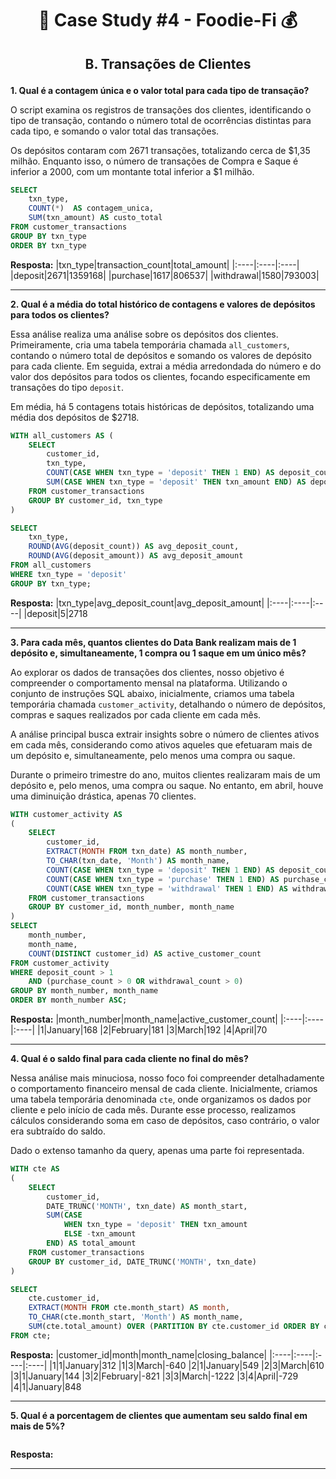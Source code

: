 # <p align="center" style="margin-top: 0px;"> 🏦 Case Study #4 - Foodie-Fi 💰
## <p align="center"> B. Transações de Clientes

**1. Qual é a contagem única e o valor total para cada tipo de transação?**

O script examina os registros de transações dos clientes, identificando o tipo de transação, contando o número total de ocorrências distintas para cada tipo, e somando o valor total das transações. 

Os depósitos contaram com 2671 transações, totalizando cerca de $1,35 milhão. Enquanto isso, o número de transações de Compra e Saque é inferior a 2000, com um montante total inferior a $1 milhão.

```sql
SELECT
	txn_type,
	COUNT(*)  AS contagem_unica,
	SUM(txn_amount) AS custo_total
FROM customer_transactions
GROUP BY txn_type
ORDER BY txn_type
```

**Resposta:**
|txn_type|transaction_count|total_amount|
|:----|:----|:----|
|deposit|2671|1359168|
|purchase|1617|806537|
|withdrawal|1580|793003|

***

**2. Qual é a média do total histórico de contagens e valores de depósitos para todos os clientes?**

Essa análise realiza uma análise sobre os depósitos dos clientes. Primeiramente, cria uma tabela temporária chamada `all_customers`, contando o número total de depósitos e somando os valores de depósito para cada cliente. Em seguida, extrai a média arredondada do número e do valor dos depósitos para todos os clientes, focando especificamente em transações do tipo `deposit`.

Em média, há 5 contagens totais históricas de depósitos, totalizando uma média dos depósitos de $2718.

```sql
WITH all_customers AS (
    SELECT 
        customer_id,
        txn_type,
        COUNT(CASE WHEN txn_type = 'deposit' THEN 1 END) AS deposit_count,
        SUM(CASE WHEN txn_type = 'deposit' THEN txn_amount END) AS deposit_amount
    FROM customer_transactions
    GROUP BY customer_id, txn_type
)

SELECT 
    txn_type,
    ROUND(AVG(deposit_count)) AS avg_deposit_count,
    ROUND(AVG(deposit_amount)) AS avg_deposit_amount
FROM all_customers
WHERE txn_type = 'deposit'
GROUP BY txn_type;
```
**Resposta:**
|txn_type|avg_deposit_count|avg_deposit_amount|
|:----|:----|:----|
|deposit|5|2718

***

**3. Para cada mês, quantos clientes do Data Bank realizam mais de 1 depósito e, simultaneamente, 1 compra ou 1 saque em um único mês?**

Ao explorar os dados de transações dos clientes, nosso objetivo é compreender o comportamento mensal na plataforma. Utilizando o conjunto de instruções SQL abaixo, inicialmente, criamos uma tabela temporária chamada `customer_activity`, detalhando o número de depósitos, compras e saques realizados por cada cliente em cada mês.

A análise principal busca extrair insights sobre o número de clientes ativos em cada mês, considerando como ativos aqueles que efetuaram mais de um depósito e, simultaneamente, pelo menos uma compra ou saque.

Durante o primeiro trimestre do ano, muitos clientes realizaram mais de um depósito e, pelo menos, uma compra ou saque. No entanto, em abril, houve uma diminuição drástica, apenas 70 clientes.

```sql
WITH customer_activity AS
(
    SELECT 
        customer_id,
        EXTRACT(MONTH FROM txn_date) AS month_number,
        TO_CHAR(txn_date, 'Month') AS month_name,
        COUNT(CASE WHEN txn_type = 'deposit' THEN 1 END) AS deposit_count,
        COUNT(CASE WHEN txn_type = 'purchase' THEN 1 END) AS purchase_count,
        COUNT(CASE WHEN txn_type = 'withdrawal' THEN 1 END) AS withdrawal_count
    FROM customer_transactions
    GROUP BY customer_id, month_number, month_name
)
SELECT 
	month_number,
    month_name,
    COUNT(DISTINCT customer_id) AS active_customer_count
FROM customer_activity
WHERE deposit_count > 1
    AND (purchase_count > 0 OR withdrawal_count > 0)
GROUP BY month_number, month_name
ORDER BY month_number ASC;
```

**Resposta:**
|month_number|month_name|active_customer_count|
|:----|:----|:----|
|1|January|168
|2|February|181
|3|March|192
|4|April|70

***

**4. Qual é o saldo final para cada cliente no final do mês?**

Nessa análise mais minuciosa, nosso foco foi compreender detalhadamente o comportamento financeiro mensal de cada cliente. Inicialmente, criamos uma tabela temporária denominada `cte`, onde organizamos os dados por cliente e pelo início de cada mês. Durante esse processo, realizamos cálculos considerando soma em caso de  depósitos, caso contrário, o valor era subtraído do saldo.

Dado o extenso tamanho da query, apenas uma parte foi representada.

```sql
WITH cte AS
(
    SELECT 
        customer_id,
        DATE_TRUNC('MONTH', txn_date) AS month_start,
        SUM(CASE 
            WHEN txn_type = 'deposit' THEN txn_amount
            ELSE -txn_amount 
        END) AS total_amount
    FROM customer_transactions
    GROUP BY customer_id, DATE_TRUNC('MONTH', txn_date)
)

SELECT 
    cte.customer_id,
    EXTRACT(MONTH FROM cte.month_start) AS month,
    TO_CHAR(cte.month_start, 'Month') AS month_name,
    SUM(cte.total_amount) OVER (PARTITION BY cte.customer_id ORDER BY cte.month_start) AS closing_balance
FROM cte;
```
**Resposta:**
|customer_id|month|month_name|closing_balance|
|:----|:----|:----|:----|
|1|1|January|312
|1|3|March|-640
|2|1|January|549
|2|3|March|610
|3|1|January|144
|3|2|February|-821
|3|3|March|-1222
|3|4|April|-729
|4|1|January|848
***
**5. Qual é a porcentagem de clientes que aumentam seu saldo final em mais de 5%?**
```sql
```
**Resposta:**
***
